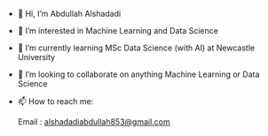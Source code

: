 - 👋 Hi, I’m Abdullah Alshadadi
- 👀 I’m interested in Machine Learning and Data Science
- 🌱 I’m currently learning MSc Data Science (with AI) at Newcastle University
- 💞️ I’m looking to collaborate on anything Machine Learning or Data Science
- 📫 How to reach me:
   
   Email : alshadadiabdullah853@gmail.com

<!---
Srking501/Srking501 is a ✨ special ✨ repository because its `README.md` (this file) appears on your GitHub profile.
You can click the Preview link to take a look at your changes.
--->
